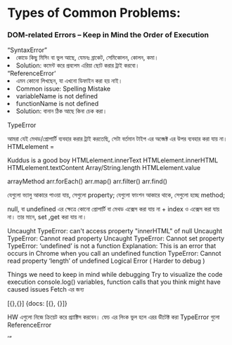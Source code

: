 <h1>Types of Common Problems:</h1>
<h3>DOM-related Errors – Keep in Mind the Order of Execution</h3>
<q>SyntaxError</q>

<li>কোডে কিছু মিসিং বা ভুল আছে, যেমনঃ ব্রাকেট, সেমিকোলন, কোলন, কমা।</li>
<li>Solution: কমেন্ট করে প্রবলেম এরিয়া ছোট করার ট্রাই করবো।</li>
<q>ReferenceError<q>

<li>এমন কোনো লিখছেন, যা এখনো ডিফাইন করা হয় নাই।</li>

 <li>Common issue: Spelling Mistake</li>

 <li>variableName is not defined</li>

 <li>functionName is not defined</li>

 <li>Solution: বানান ঠিক আছে কিনা চেক করা।</li>

TypeError

আমরা যেই মেথড/প্রোপার্টি ব্যবহার করার ট্রাই করতেছি, সেটা বর্তমান টাইপ এর অব্জেক্ট এর উপর ব্যবহার করা যায় না।
HTMLelement =

Kuddus is a good boy
HTMLelement.innerText HTMLelement.innerHTML HTMLelement.textContent Array/String.length HTMLelement.value

arrayMethod arr.forEach() arr.map() arr.filter() arr.find()

যেগুলো ভ্যালু আকারে পাওয়া যায়, সেগুলো property; যেগুলো ফাংশন আকারে থাকে, সেগুলো হচ্ছে method;

null, বা undefined এর ক্ষেত্রে কোনো প্রোপার্টি বা মেথড এক্সেস করা যায় না + index ও এক্সেস করা যায় না। তার মানে, set ,get করা যায় না।

Uncaught TypeError: can't access property "innerHTML" of null
Uncaught TypeError: Cannot read property
Uncaught TypeError: Cannot set property
TypeError: ‘undefined’ is not a function Explanation: This is an error that occurs in Chrome when you call an undefined function
TypeError: Cannot read property ‘length’ of undefined
Logical Error ( Harder to debug )

Things we need to keep in mind while debugging
Try to visualize the code execution
console.log() variables, function calls that you think might have caused issues
Fetch এর জন্য

[{},{}] {docs: [{}, {}]}

HW এগুলো নিজে ক্রিয়েট করে প্র্যাক্টিস করবেন। ফেচ এর লিংক ভুল হলে এরর ডীটেক্ট করা TypeError গুলো ReferenceError

